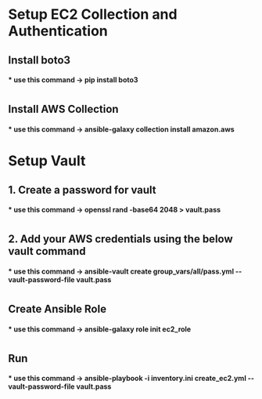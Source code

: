 # Setup EC2 Collection and Authentication


## Install boto3

#### * use this command ->  pip install boto3

# 
## Install AWS Collection

#### * use this command ->  ansible-galaxy collection install amazon.aws

#
# Setup Vault

##  1. Create a password for vault

#### * use this command ->  openssl rand -base64 2048 > vault.pass

#
##  2. Add your AWS credentials using the below vault command

#### * use this command ->  ansible-vault create group_vars/all/pass.yml --vault-password-file vault.pass

#
## Create Ansible Role  

#### * use this command ->  ansible-galaxy role init ec2_role

#
##  Run 

#### * use this command ->  ansible-playbook -i inventory.ini create_ec2.yml --vault-password-file vault.pass
